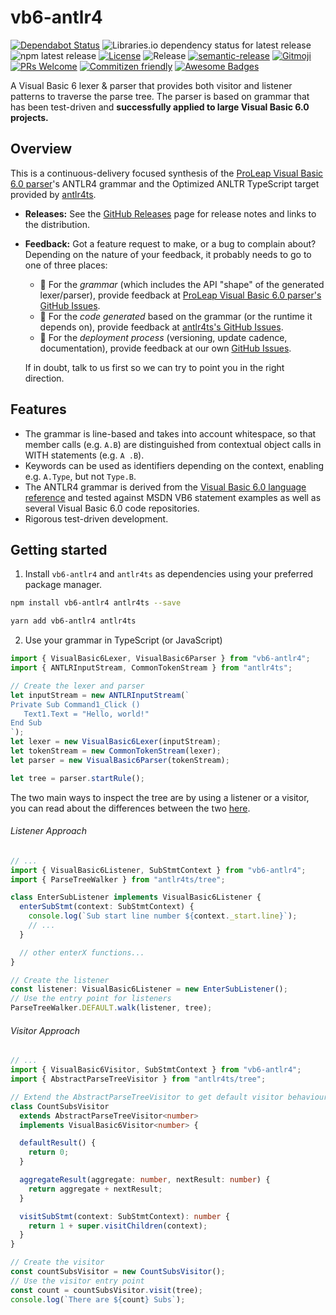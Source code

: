 # vb6-antlr4

[![Dependabot Status](https://api.dependabot.com/badges/status?host=github&repo=foxguardsolutions/Foundation)](https://dependabot.com)
![Libraries.io dependency status for latest release](https://img.shields.io/librariesio/release/npm/vb6-antlr4)
![npm latest release](https://img.shields.io/npm/v/vb6-antlr4/latest)
[![License](https://img.shields.io/badge/License-BSD%203--Clause-blue.svg)](./LICENSE.txt)
![Release](https://github.com/brucificus/vb6-antlr4-typescript/workflows/Release/badge.svg)
[![semantic-release](https://img.shields.io/badge/%20%20%F0%9F%93%A6%F0%9F%9A%80-semantic--release-e10079.svg)](https://github.com/semantic-release/semantic-release)
[![Gitmoji](https://img.shields.io/badge/gitmoji-%20😜%20😍-FFDD67.svg?style=flat-square)](https://gitmoji.carloscuesta.me/)
[![PRs Welcome](https://img.shields.io/badge/PRs-welcome-brightgreen.svg?style=flat-square)](http://makeapullrequest.com)
[![Commitizen friendly](https://img.shields.io/badge/commitizen-friendly-brightgreen.svg)](http://commitizen.github.io/cz-cli/)
[![Awesome Badges](https://img.shields.io/badge/badges-awesome-green.svg)](https://github.com/Naereen/badges)

A Visual Basic 6 lexer & parser that provides both visitor and listener patterns to traverse the parse tree. The parser is based on grammar that has been test-driven and **successfully applied to large Visual Basic 6.0 projects.**

## Overview

This is a continuous-delivery focused synthesis of the [ProLeap Visual Basic 6.0 parser](https://github.com/uwol/proleap-vb6-parser)'s ANTLR4 grammar and the Optimized ANLTR TypeScript target provided by [antlr4ts](https://github.com/tunnelvisionlabs/antlr4ts).

- **Releases:** See the [GitHub Releases](https://github.com/brucificus/vb6-antlr4-typescript/releases) page for release notes and
  links to the distribution.
- **Feedback:**
  Got a feature request to make, or a bug to complain about? Depending on the nature of your feedback, it probably needs to go to one of three places:
  - 📐 For the _grammar_ (which includes the API "shape" of the generated lexer/parser), provide feedback at [ProLeap Visual Basic 6.0 parser's GitHub Issues](https://github.com/uwol/proleap-vb6-parser/issues).
  - 🔢 For the _code generated_ based on the grammar (or the runtime it depends on), provide feedback at [antlr4ts's GitHub Issues](https://github.com/tunnelvisionlabs/antlr4ts/issues).
  - 🚀 For the _deployment process_ (versioning, update cadence, documentation), provide feedback at our own [GitHub Issues](https://github.com/brucificus/vb6-antlr4-typescript).

  If in doubt, talk to us first so we can try to point you in the right direction.


## Features

- The grammar is line-based and takes into account whitespace, so that member calls (e.g. `A.B`) are distinguished from contextual object calls in WITH statements (e.g. `A .B`).
- Keywords can be used as identifiers depending on the context, enabling e.g. `A.Type`, but not `Type.B`.
- The ANTLR4 grammar is derived from the [Visual Basic 6.0 language reference](http://msdn.microsoft.com/en-us/library/aa338033%28v=vs.60%29.aspx) and tested against MSDN VB6 statement examples as well as several Visual Basic 6.0 code repositories.
- Rigorous test-driven development.

## Getting started

1. Install `vb6-antlr4` and `antlr4ts` as dependencies using your preferred package manager.

```bash
npm install vb6-antlr4 antlr4ts --save
```

```bash
yarn add vb6-antlr4 antlr4ts
```

2. Use your grammar in TypeScript (or JavaScript)

```typescript
import { VisualBasic6Lexer, VisualBasic6Parser } from "vb6-antlr4";
import { ANTLRInputStream, CommonTokenStream } from "antlr4ts";

// Create the lexer and parser
let inputStream = new ANTLRInputStream(`
Private Sub Command1_Click ()
   Text1.Text = "Hello, world!"
End Sub
`);
let lexer = new VisualBasic6Lexer(inputStream);
let tokenStream = new CommonTokenStream(lexer);
let parser = new VisualBasic6Parser(tokenStream);

let tree = parser.startRule();
```

The two main ways to inspect the tree are by using a listener or a visitor, you can read about the differences between the two [here](https://github.com/antlr/antlr4/blob/master/doc/listeners.md).

###### Listener Approach

```typescript
// ...
import { VisualBasic6Listener, SubStmtContext } from "vb6-antlr4";
import { ParseTreeWalker } from "antlr4ts/tree";

class EnterSubListener implements VisualBasic6Listener {
  enterSubStmt(context: SubStmtContext) {
    console.log(`Sub start line number ${context._start.line}`);
    // ...
  }

  // other enterX functions...
}

// Create the listener
const listener: VisualBasic6Listener = new EnterSubListener();
// Use the entry point for listeners
ParseTreeWalker.DEFAULT.walk(listener, tree);
```

###### Visitor Approach

```typescript
// ...
import { VisualBasic6Visitor, SubStmtContext } from "vb6-antlr4";
import { AbstractParseTreeVisitor } from "antlr4ts/tree";

// Extend the AbstractParseTreeVisitor to get default visitor behaviour
class CountSubsVisitor
  extends AbstractParseTreeVisitor<number>
  implements VisualBasic6Visitor<number> {

  defaultResult() {
    return 0;
  }

  aggregateResult(aggregate: number, nextResult: number) {
    return aggregate + nextResult;
  }

  visitSubStmt(context: SubStmtContext): number {
    return 1 + super.visitChildren(context);
  }
}

// Create the visitor
const countSubsVisitor = new CountSubsVisitor();
// Use the visitor entry point
const count = countSubsVisitor.visit(tree);
console.log(`There are ${count} Subs`);
```
